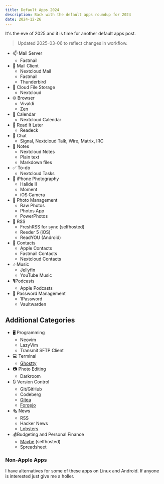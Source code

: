 ```yaml
---
title: Default Apps 2024
description: Back with the default apps roundup for 2024
date: 2024-12-26
---
```


It's the eve of 2025 and it is time for another default apps post.

> Updated 2025-03-06 to reflect changes in workflow.

- 📫 Mail Server
  - Fastmail
- 📨 Mail Client
  - Nextcloud Mail
  - Fastmail
  - Thunderbird
- 📂 Cloud File Storage
  - Nextcloud
- 🌐 Browser
  - Vivaldi
  - Zen
- 📆 Calendar
  - Nextcloud Calendar
- 📑 Read It Later
  - Readeck
- 💬 Chat
  - Signal, Nextcloud Talk, Wire, Matrix, IRC
- 📝 Notes
  - Nextcloud Notes
  - Plain text
  - Markdown files
- ✅ To-do
  - Nextcloud Tasks
- 📸 iPhone Photography
  - Halide II
  - Moment
  - iOS Camera
- 🔲 Photo Management
  - Raw Photos
  - Photos App
  - PowerPhotos
- 📰 RSS
  - FreshRSS for sync (selfhosted)
  - Reeder 5 (iOS)
  - ReadYOU (Android)
- 👯 Contacts
  - Apple Contacts
  - Fastmail Contacts
  - Nextcloud Contacts
- 🎶 Music
  - Jellyfin
  - YouTube Music
- 🎙️Podcasts
  - Apple Podcasts
- 🔐 Password Management
  - 1Password
  - Vaultwarden

## Additional Categories

- 🖥️ Programming
  - Neovim
  - LazyVim
  - Transmit SFTP Client
- 💻 Terminal
  - [Ghostty](https://ghostty.org)
- 📷 Photo Editing
  - Darkroom
- 🔃 Version Control
  - Git/GitHub
  - Codeberg
  - [Gitea](https://git.tiff.engineer/)
  - [Forgejo](https://git.tifflabs.cfd)
- 🗞 News
  - RSS
  - Hacker News
  - [Lobsters](https://lobste.rs)
- 💰Budgeting and Personal Finance
  - [Maybe](https://maybefinance.com) (selfhosted)
  - Spreadsheet

### Non-Apple Apps

I have alternatives for some of these apps on Linux and Android. If anyone is interested just give me a holler.
